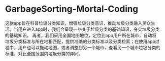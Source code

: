 # GarbageSorting-Mortal-Coding
这款app旨在科普垃圾分类知识，增强垃圾分类意识，推动垃圾分类融入民众生活。当用户进入app时，我们会呈现一些关于垃圾分类的基础知识，夯实垃圾分类的基础知识。 再者，我们采用全国地图地位，定位到app用户所在城市，自动将垃圾分类标准与所在地相匹配，提供准确的分类标准以及分类检索；在使用app过程中，用户也可以拖动地图，或者调整到另一个城市，查看另一个城市垃圾分类的标准，对比全国范围内垃圾分类的异同。
